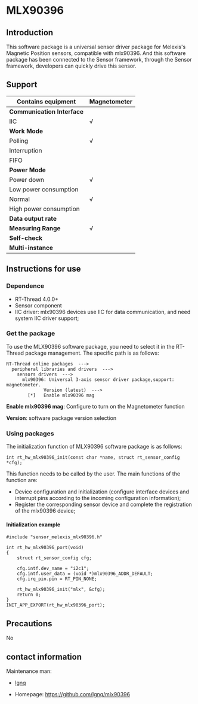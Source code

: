 # MLX90396

## Introduction

This software package is a universal sensor driver package for Melexis's Magnetic Position sensors, compatible with mlx90396. 
And this software package has been connected to the Sensor framework, through the Sensor framework, developers can quickly drive this sensor.

## Support

| Contains equipment          | Magnetometer |
| --------------------------- | ------------ |
| **Communication Interface** |              |
| IIC                         | √            |
| **Work Mode**               |              |
| Polling                     | √            |
| Interruption                |              |
| FIFO                        |              |
| **Power Mode**              |              |
| Power down                  | √            |
| Low power consumption       |              |
| Normal                      | √            |
| High power consumption      |              |
| **Data output rate**        |              |
| **Measuring Range**         | √            |
| **Self-check**              |              |
| **Multi-instance**          |              |

## Instructions for use

### Dependence

- RT-Thread 4.0.0+
- Sensor component
- IIC driver: mlx90396 devices use IIC for data communication, and need system IIC driver support;

### Get the package

To use the MLX90396 software package, you need to select it in the RT-Thread package management. The specific path is as follows:

```
RT-Thread online packages  --->
  peripheral libraries and drivers  --->
    sensors drivers  --->
      mlx90396: Universal 3-axis sensor driver package,support: magnetometer.
              Version (latest)  --->
        [*]   Enable mlx90396 mag
```

**Enable mlx90396 mag**: Configure to turn on the Magnetometer function

**Version**: software package version selection

### Using packages

The initialization function of MLX90396 software package is as follows:

```
int rt_hw_mlx90396_init(const char *name, struct rt_sensor_config *cfg);
```

This function needs to be called by the user. The main functions of the function are:

- Device configuration and initialization (configure interface devices and interrupt pins according to the incoming configuration information);
- Register the corresponding sensor device and complete the registration of the mlx90396 device;

#### Initialization example

```
#include "sensor_melexis_mlx90396.h"

int rt_hw_mlx90396_port(void)
{
    struct rt_sensor_config cfg;
    
    cfg.intf.dev_name = "i2c1";
    cfg.intf.user_data = (void *)mlx90396_ADDR_DEFAULT;
    cfg.irq_pin.pin = RT_PIN_NONE;

    rt_hw_mlx90396_init("mlx", &cfg);
    return 0;
}
INIT_APP_EXPORT(rt_hw_mlx90396_port);
```

## Precautions

No

## contact information

Maintenance man:

- [lgnq](https://github.com/lgnq)

- Homepage: <https://github.com/lgnq/mlx90396>
